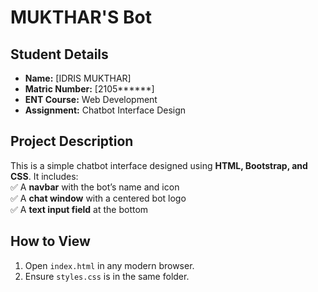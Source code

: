 # MUKTHAR'S  Bot 

## Student Details
- **Name:** [IDRIS  MUKTHAR]  
- **Matric Number:** [2105******]  
- **ENT Course:** Web Development  
- **Assignment:** Chatbot Interface Design  

## Project Description
This is a simple chatbot interface designed using **HTML, Bootstrap, and CSS**. It includes:  
✅ A **navbar** with the bot’s name and icon  
✅ A **chat window** with a centered bot logo  
✅ A **text input field** at the bottom 

## How to View  
1. Open `index.html` in any modern browser.  
2. Ensure `styles.css` is in the same folder.  

